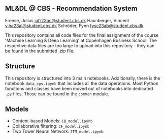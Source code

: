 ## ML&DL @ CBS - Recommendation System


Freese, Julius <jufr23ac@student.cbs.dk>
Haunberger, Vincent <viha23al@student.cbs.dk>
Schröder, Fynn <fysc23ab@student.cbs.dk>

This repository contains all code files for the final assignment of the course 'Machine Learning & Deep Learning' at Copenhagen Business School. The respective data files are too large to upload into this repository - they can be found in the submitted .zip file.

## Structure

This repository is structured into 3 main notebooks. Additionally, there is the notebook `data_ops.ipynb` that includes all the data operations. Most Python functions and classes have been moved out of notebooks into dedicated `.py` files. Those can be found in the `common` module.

## Models
- Content-based Models: `CB_model.ipynb`
- Collaborative filtering: `CF_model.ipynb`
- Two Tower Neural Network: `2TM_model.ipynb`

